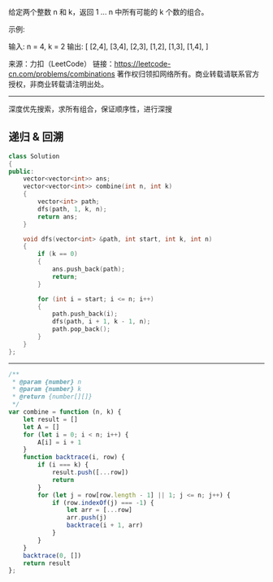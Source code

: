 给定两个整数 n 和 k，返回 1 ... n 中所有可能的 k 个数的组合。

示例:

输入: n = 4, k = 2
输出:
[
  [2,4],
  [3,4],
  [2,3],
  [1,2],
  [1,3],
  [1,4],
]

来源：力扣（LeetCode）
链接：https://leetcode-cn.com/problems/combinations
著作权归领扣网络所有。商业转载请联系官方授权，非商业转载请注明出处。

----

深度优先搜索，求所有组合，保证顺序性，进行深搜

## 递归 & 回溯

```cpp
class Solution
{
public:
    vector<vector<int>> ans;
    vector<vector<int>> combine(int n, int k)
    {
        vector<int> path;
        dfs(path, 1, k, n);
        return ans;
    }

    void dfs(vector<int> &path, int start, int k, int n)
    {
        if (k == 0)
        {
            ans.push_back(path);
            return;
        }

        for (int i = start; i <= n; i++)
        {
            path.push_back(i);
            dfs(path, i + 1, k - 1, n);
            path.pop_back();
        }
    }
};
```

----

```javascript
/**
 * @param {number} n
 * @param {number} k
 * @return {number[][]}
 */
var combine = function (n, k) {
    let result = []
    let A = []
    for (let i = 0; i < n; i++) {
        A[i] = i + 1
    }
    function backtrace(i, row) {
        if (i === k) {
            result.push([...row])
            return
        }
        for (let j = row[row.length - 1] || 1; j <= n; j++) {
            if (row.indexOf(j) === -1) {
                let arr = [...row]
                arr.push(j)
                backtrace(i + 1, arr)
            }
        }
    }
    backtrace(0, [])
    return result
};
```
